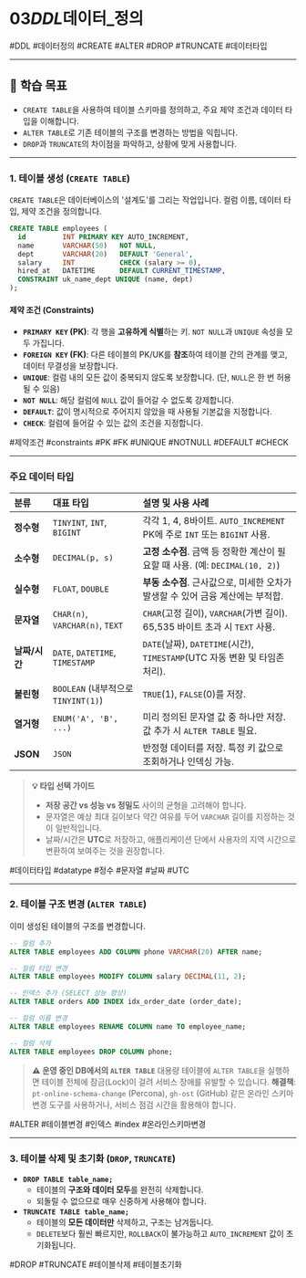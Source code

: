 # 03*DDL*데이터\_정의

#DDL #데이터정의 #CREATE #ALTER #DROP #TRUNCATE #데이터타입

---

## 🎯 학습 목표

- `CREATE TABLE`을 사용하여 테이블 스키마를 정의하고, 주요 제약 조건과 데이터 타입을 이해합니다.
- `ALTER TABLE`로 기존 테이블의 구조를 변경하는 방법을 익힙니다.
- `DROP`과 `TRUNCATE`의 차이점을 파악하고, 상황에 맞게 사용합니다.

---

### 1. 테이블 생성 (`CREATE TABLE`)

`CREATE TABLE`은 데이터베이스의 '설계도'를 그리는 작업입니다. 컬럼 이름, 데이터 타입, 제약 조건을 정의합니다.

```sql
CREATE TABLE employees (
  id         INT PRIMARY KEY AUTO_INCREMENT,
  name       VARCHAR(50)   NOT NULL,
  dept       VARCHAR(20)   DEFAULT 'General',
  salary     INT           CHECK (salary >= 0),
  hired_at   DATETIME      DEFAULT CURRENT_TIMESTAMP,
  CONSTRAINT uk_name_dept UNIQUE (name, dept)
);
```

#### 제약 조건 (Constraints)

- **`PRIMARY KEY` (PK)**: 각 행을 **고유하게 식별**하는 키. `NOT NULL`과 `UNIQUE` 속성을 모두 가집니다.
- **`FOREIGN KEY` (FK)**: 다른 테이블의 PK/UK를 **참조**하여 테이블 간의 관계를 맺고, 데이터 무결성을 보장합니다.
- **`UNIQUE`**: 컬럼 내의 모든 값이 중복되지 않도록 보장합니다. (단, `NULL`은 한 번 허용될 수 있음)
- **`NOT NULL`**: 해당 컬럼에 `NULL` 값이 들어갈 수 없도록 강제합니다.
- **`DEFAULT`**: 값이 명시적으로 주어지지 않았을 때 사용될 기본값을 지정합니다.
- **`CHECK`**: 컬럼에 들어갈 수 있는 값의 조건을 지정합니다.

#제약조건 #constraints #PK #FK #UNIQUE #NOTNULL #DEFAULT #CHECK

---

### 주요 데이터 타입

| 분류          | 대표 타입                           | 설명 및 사용 사례                                                               |
| :------------ | :---------------------------------- | :------------------------------------------------------------------------------ |
| **정수형**    | `TINYINT`, `INT`, `BIGINT`          | 각각 1, 4, 8바이트. `AUTO_INCREMENT` PK에 주로 `INT` 또는 `BIGINT` 사용.        |
| **소수형**    | `DECIMAL(p, s)`                     | **고정 소수점**. 금액 등 정확한 계산이 필요할 때 사용. (예: `DECIMAL(10, 2)`)   |
| **실수형**    | `FLOAT`, `DOUBLE`                   | **부동 소수점**. 근사값으로, 미세한 오차가 발생할 수 있어 금융 계산에는 부적합. |
| **문자열**    | `CHAR(n)`, `VARCHAR(n)`, `TEXT`     | `CHAR`(고정 길이), `VARCHAR`(가변 길이). 65,535 바이트 초과 시 `TEXT` 사용.     |
| **날짜/시간** | `DATE`, `DATETIME`, `TIMESTAMP`     | `DATE`(날짜), `DATETIME`(시간), `TIMESTAMP`(UTC 자동 변환 및 타임존 처리).      |
| **불린형**    | `BOOLEAN` (내부적으로 `TINYINT(1)`) | `TRUE`(1), `FALSE`(0)를 저장.                                                   |
| **열거형**    | `ENUM('A', 'B', ...)`               | 미리 정의된 문자열 값 중 하나만 저장. 값 추가 시 `ALTER TABLE` 필요.            |
| **JSON**      | `JSON`                              | 반정형 데이터를 저장. 특정 키 값으로 조회하거나 인덱싱 가능.                    |

> **💡 타입 선택 가이드**
>
> - **저장 공간 vs 성능 vs 정밀도** 사이의 균형을 고려해야 합니다.
> - 문자열은 예상 최대 길이보다 약간 여유를 두어 `VARCHAR` 길이를 지정하는 것이 일반적입니다.
> - 날짜/시간은 **UTC**로 저장하고, 애플리케이션 단에서 사용자의 지역 시간으로 변환하여 보여주는 것을 권장합니다.

#데이터타입 #datatype #정수 #문자열 #날짜 #UTC

---

### 2. 테이블 구조 변경 (`ALTER TABLE`)

이미 생성된 테이블의 구조를 변경합니다.

```sql
-- 컬럼 추가
ALTER TABLE employees ADD COLUMN phone VARCHAR(20) AFTER name;

-- 컬럼 타입 변경
ALTER TABLE employees MODIFY COLUMN salary DECIMAL(11, 2);

-- 인덱스 추가 (SELECT 성능 향상)
ALTER TABLE orders ADD INDEX idx_order_date (order_date);

-- 컬럼 이름 변경
ALTER TABLE employees RENAME COLUMN name TO employee_name;

-- 컬럼 삭제
ALTER TABLE employees DROP COLUMN phone;
```

> **⚠️ 운영 중인 DB에서의 `ALTER TABLE`**
> 대용량 테이블에 `ALTER TABLE`을 실행하면 테이블 전체에 잠금(Lock)이 걸려 서비스 장애를 유발할 수 있습니다.
> **해결책**: `pt-online-schema-change` (Percona), `gh-ost` (GitHub) 같은 온라인 스키마 변경 도구를 사용하거나, 서비스 점검 시간을 활용해야 합니다.

#ALTER #테이블변경 #인덱스 #index #온라인스키마변경

---

### 3. 테이블 삭제 및 초기화 (`DROP`, `TRUNCATE`)

- **`DROP TABLE table_name;`**
  - 테이블의 **구조와 데이터 모두**를 완전히 삭제합니다.
  - 되돌릴 수 없으므로 매우 신중하게 사용해야 합니다.
- **`TRUNCATE TABLE table_name;`**
  - 테이블의 **모든 데이터만** 삭제하고, 구조는 남겨둡니다.
  - `DELETE`보다 훨씬 빠르지만, `ROLLBACK`이 불가능하고 `AUTO_INCREMENT` 값이 초기화됩니다.

#DROP #TRUNCATE #테이블삭제 #테이블초기화
